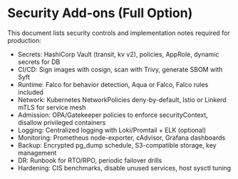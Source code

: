 # Security Add-ons (Full Option)

This document lists security controls and implementation notes required for production:
- Secrets: HashiCorp Vault (transit, kv v2), policies, AppRole, dynamic secrets for DB
- CI/CD: Sign images with cosign, scan with Trivy, generate SBOM with Syft
- Runtime: Falco for behavior detection, Aqua or Falco, Falco rules included
- Network: Kubernetes NetworkPolicies deny-by-default, Istio or Linkerd mTLS for service mesh
- Admission: OPA/Gatekeeper policies to enforce securityContext, disallow privileged containers
- Logging: Centralized logging with Loki/Promtail + ELK (optional)
- Monitoring: Prometheus node-exporter, cAdvisor, Grafana dashboards
- Backup: Encrypted pg_dump schedule, S3-compatible storage, key management
- DR: Runbook for RTO/RPO, periodic failover drills
- Hardening: CIS benchmarks, disable unused services, host sysctl tuning
